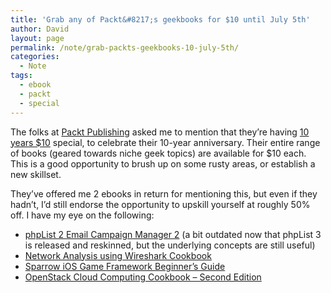 ```yaml
---
title: 'Grab any of Packt&#8217;s geekbooks for $10 until July 5th'
author: David
layout: page
permalink: /note/grab-packts-geekbooks-10-july-5th/
categories:
  - Note
tags:
  - ebook
  - packt
  - special
---
```

The folks at [Packt Publishing][1] asked me to mention that they&#8217;re having [10 years $10][1] special, to celebrate their 10-year anniversary. Their entire range of books (geared towards niche geek topics) are available for $10 each. This is a good opportunity to brush up on some rusty areas, or establish a new skillset.

They&#8217;ve offered me 2 ebooks in return for mentioning this, but even if they hadn&#8217;t, I&#8217;d still endorse the opportunity to upskill yourself at roughly 50% off. I have my eye on the following:

  * [phpList 2 Email Campaign Manager 2][2] (a bit outdated now that phpList 3 is released and reskinned, but the underlying concepts are still useful)
  * [Network Analysis using Wireshark Cookbook][3]
  * [Sparrow iOS Game Framework Beginner’s Guide][4]
  * [OpenStack Cloud Computing Cookbook &#8211; Second Edition][5]

 [1]: http://bit.ly/1lCJhdA
 [2]: http://www.packtpub.com/phplist-2-e-mail-campaign-manager/book?utm_source=Packt10&utm_medium=www.funkypenguin.co.nz&utm_campaign=Packt10
 [3]: http://www.packtpub.com/network-analysis-using-wireshark-cookbook/book?utm_source=Packt10&utm_medium=www.funkypenguin.co.nz&utm_campaign=Packt10
 [4]: http://www.packtpub.com/sparrow-ios-game-framework-beginners-guide/book?utm_source=Packt10&utm_medium=www.funkypenguin.co.nz&utm_campaign=Packt10
 [5]: http://www.packtpub.com/openstack-cloud-computing-cookbook-second-edition/book?utm_source=Packt10&utm_medium=www.funkypenguin.co.nz&utm_campaign=Packt10
